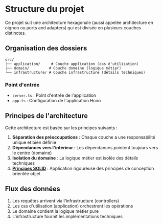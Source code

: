 # Structure du projet

Ce projet suit une architecture hexagonale (aussi appelée architecture en oignon ou ports and adapters) qui est divisée en plusieurs couches distinctes.

## Organisation des dossiers

```
src/
├── application/     # Couche application (cas d'utilisation)
├── domain/         # Couche domaine (logique métier)
└── infrastructure/ # Couche infrastructure (détails techniques)
```

### Point d'entrée

- `server.ts` : Point d'entrée de l'application
- `app.ts` : Configuration de l'application Hono

## Principes de l'architecture

Cette architecture est basée sur les principes suivants :

1. **Séparation des préoccupations** : Chaque couche a une responsabilité unique et bien définie
2. **Dépendances vers l'intérieur** : Les dépendances pointent toujours vers le centre (domaine)
3. **Isolation du domaine** : La logique métier est isolée des détails techniques
4. **[Principes SOLID](./solid.md)** : Application rigoureuse des principes de conception orientée objet

## Flux des données

1. Les requêtes arrivent via l'infrastructure (controllers)
2. Les cas d'utilisation (application) orchestrent les opérations
3. Le domaine contient la logique métier pure
4. L'infrastructure fournit les implémentations techniques